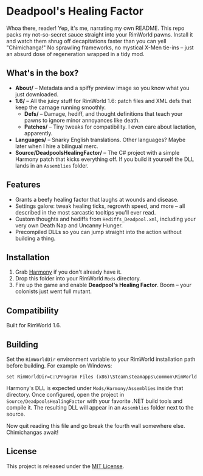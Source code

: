 # Deadpool's Healing Factor

Whoa there, reader! Yep, it's me, narrating my own README. This repo packs my not-so-secret sauce straight into your RimWorld pawns. Install it and watch them shrug off decapitations faster than you can yell "Chimichanga!" No sprawling frameworks, no mystical X-Men tie-ins – just an absurd dose of regeneration wrapped in a tidy mod.

## What's in the box?

- **About/** – Metadata and a spiffy preview image so you know what you just downloaded.
- **1.6/** – All the juicy stuff for RimWorld 1.6: patch files and XML defs that keep the carnage running smoothly.
  - **Defs/** – Damage, hediff, and thought definitions that teach your pawns to ignore minor annoyances like death.
  - **Patches/** – Tiny tweaks for compatibility. I even care about lactation, apparently.
- **Languages/** – Snarky English translations. Other languages? Maybe later when I hire a bilingual merc.
- **Source/DeadpoolsHealingFactor/** – The C# project with a simple Harmony patch that kicks everything off. If you build it yourself the DLL lands in an `Assemblies` folder.

## Features

- Grants a beefy healing factor that laughs at wounds and disease.
- Settings galore: tweak healing ticks, regrowth speed, and more – all described in the most sarcastic tooltips you'll ever read.
- Custom thoughts and hediffs from `Hediffs_Deadpool.xml`, including your very own Death Nap and Uncanny Hunger.
- Precompiled DLLs so you can jump straight into the action without building a thing.

## Installation

1. Grab [Harmony](https://github.com/pardeike/HarmonyRimWorld) if you don't already have it.
2. Drop this folder into your RimWorld `Mods` directory.
3. Fire up the game and enable **Deadpool's Healing Factor**. Boom – your colonists just went full mutant.

## Compatibility

Built for RimWorld 1.6.

## Building

Set the `RimWorldDir` environment variable to your RimWorld installation path before building. For example on Windows:

```
set RimWorldDir=C:\Program Files (x86)\Steam\steamapps\common\RimWorld
```

Harmony's DLL is expected under `Mods/Harmony/Assemblies` inside that directory. Once configured, open the project in `Source/DeadpoolsHealingFactor` with your favorite .NET build tools and compile it. The resulting DLL will appear in an `Assemblies` folder next to the source.

Now quit reading this file and go break the fourth wall somewhere else. Chimichangas await!

## License

This project is released under the [MIT License](LICENSE).

